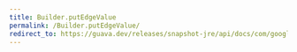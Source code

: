 ```yaml
---
title: Builder.putEdgeValue
permalink: /Builder.putEdgeValue/
redirect_to: https://guava.dev/releases/snapshot-jre/api/docs/com/google/common/graph/ImmutableValueGraph.Builder.html#putEdgeValue-N-N-V-
---
```

